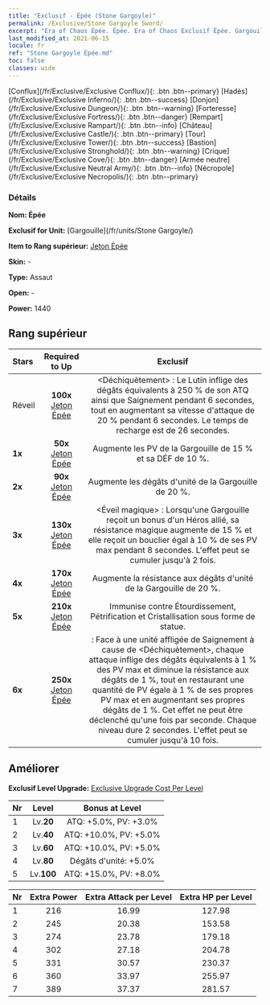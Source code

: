 ```yaml
---
title: "Exclusif - Épée (Stone Gargoyle)"
permalink: /Exclusive/Stone Gargoyle Sword/
excerpt: "Era of Chaos Épée. Épée. Era of Chaos Exclusif Épée. Gargouille Exclusif."
last_modified_at: 2021-06-15
locale: fr
ref: "Stone Gargoyle Épée.md"
toc: false
classes: wide
---
```

 [Conflux](/fr/Exclusive/Exclusive Conflux/){: .btn .btn--primary} [Hadès](/fr/Exclusive/Exclusive Inferno/){: .btn .btn--success} [Donjon](/fr/Exclusive/Exclusive Dungeon/){: .btn .btn--warning} [Forteresse](/fr/Exclusive/Exclusive Fortress/){: .btn .btn--danger} [Rempart](/fr/Exclusive/Exclusive Rampart/){: .btn .btn--info} [Château](/fr/Exclusive/Exclusive Castle/){: .btn .btn--primary} [Tour](/fr/Exclusive/Exclusive Tower/){: .btn .btn--success} [Bastion](/fr/Exclusive/Exclusive Stronghold/){: .btn .btn--warning} [Crique](/fr/Exclusive/Exclusive Cove/){: .btn .btn--danger} [Armée neutre](/fr/Exclusive/Exclusive Neutral Army/){: .btn .btn--info} [Nécropole](/fr/Exclusive/Exclusive Necropolis/){: .btn .btn--primary} 

### Détails
 **Nom: Épée** 

 **Exclusif for Unit:** [Gargouille](/fr/units/Stone Gargoyle/) 

 **Item to Rang supérieur:** [Jeton Épée](/ItemsFR/con_912/)

 **Skin:** -

 **Type:** Assaut

 **Open:** -

 **Power:** 1440

## Rang supérieur

  |     Stars    |  Required to Up | Exclusif |
  |:-------------|:---------------:|:---------------:|
  |  Réveil  | **100x** [Jeton Épée](/ItemsFR/con_912/) | <Déchiquètement> : Le Lutin inflige des dégâts équivalents à 250 % de son ATQ ainsi que Saignement pendant 6 secondes, tout en augmentant sa vitesse d'attaque de 20 % pendant 6 secondes. Le temps de recharge est de 26 secondes. |
  | **1x** <i class="fas fa-star"/> | **50x** [Jeton Épée](/ItemsFR/con_912/) | Augmente les PV de la Gargouille de 15 % et sa DÉF de 10 %. |
  | **2x** <i class="fas fa-star"/> | **90x** [Jeton Épée](/ItemsFR/con_912/) | Augmente les dégâts d'unité de la Gargouille de 20 %. |
  | **3x** <i class="fas fa-star"/> | **130x** [Jeton Épée](/ItemsFR/con_912/) | <Éveil magique> : Lorsqu'une Gargouille reçoit un bonus d'un Héros allié, sa résistance magique augmente de 15 % et elle reçoit un bouclier égal à 10 % de ses PV max pendant 8 secondes. L'effet peut se cumuler jusqu'à 2 fois. |
  | **4x** <i class="fas fa-star"/> | **170x** [Jeton Épée](/ItemsFR/con_912/) | Augmente la résistance aux dégâts d'unité de la Gargouille de 20 %. |
  | **5x** <i class="fas fa-star"/> | **210x** [Jeton Épée](/ItemsFR/con_912/) | Immunise contre Étourdissement, Pétrification et Cristallisation sous forme de statue. |
  | **6x** <i class="fas fa-star"/> | **250x** [Jeton Épée](/ItemsFR/con_912/) | <Masque de pierre> : Face à une unité affligée de Saignement à cause de <Déchiquètement>, chaque attaque inflige des dégâts équivalents à 1 % des PV max et diminue la résistance aux dégâts de 1 %, tout en restaurant une quantité de PV égale à 1 % de ses propres PV max et en augmentant ses propres dégâts de 1 %. Cet effet ne peut être déclenché qu'une fois par seconde. Chaque niveau dure 2 secondes. L'effet peut se cumuler jusqu'à 10 fois. |


## Améliorer
 **Exclusif Level Upgrade:** [Exclusive Upgrade Cost Per Level](/Exclusive/ExclusiveUpgradeCostPerLevel/)

  |  Nr  |   Level  | Bonus at Level |
  |:-----|:--------:|:--------------:|
  | 1 | Lv.**20** | ATQ: +5.0%, PV: +3.0% |
  | 2 | Lv.**40** | ATQ: +10.0%, PV: +5.0% |
  | 3 | Lv.**60** | ATQ: +10.0%, PV: +5.0% |
  | 4 | Lv.**80** | Dégâts d'unité: +5.0% |
  | 5 | Lv.**100** | ATQ: +15.0%, PV: +8.0% |


  |  Nr  |  Extra Power | Extra Attack per Level | Extra HP per Level |
  |:-----|:--------:|:--------:|:--------:|
  | 1 | 216 | 16.99 | 127.98 |
  | 2 | 245 | 20.38 | 153.58 |
  | 3 | 274 | 23.78 | 179.18 |
  | 4 | 302 | 27.18 | 204.78 |
  | 5 | 331 | 30.57 | 230.37 |
  | 6 | 360 | 33.97 | 255.97 |
  | 7 | 389 | 37.37 | 281.57 |


